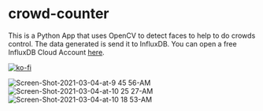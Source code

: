 # crowd-counter

This is a Python App that uses OpenCV to detect faces to help to do crowds control. The data generated is send it to InfluxDB. You can open a free InfluxDB Cloud Account [here](https://www.influxdata.com/products/influxdb-cloud/).

[![ko-fi](https://ko-fi.com/img/githubbutton_sm.svg)](https://ko-fi.com/B0B34N5TU)

![Screen-Shot-2021-03-04-at-9 45 56-AM](https://user-images.githubusercontent.com/64545348/111086278-02499800-84fa-11eb-8c75-1f049049e36e.png)
![Screen-Shot-2021-03-04-at-10 25 27-AM](https://user-images.githubusercontent.com/64545348/111086283-070e4c00-84fa-11eb-8be3-1da45ec7e1c5.png)
![Screen-Shot-2021-03-04-at-10 18 53-AM](https://user-images.githubusercontent.com/64545348/111086288-0d042d00-84fa-11eb-87fe-c98cf92e80e2.png)
